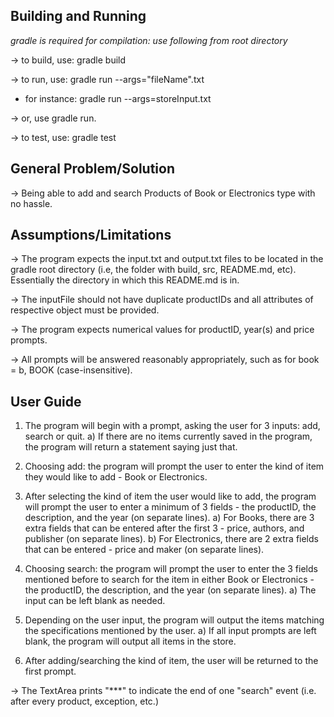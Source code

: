 ## Building and Running 

*gradle is required for compilation: use following from root directory*

-> to build, use: gradle build 

-> to run, use: gradle run --args="fileName".txt
   * for instance: gradle run --args=storeInput.txt

-> or, use gradle run.

-> to test, use: gradle test

## General Problem/Solution

-> Being able to add and search Products of Book or Electronics type with no hassle.

## Assumptions/Limitations

-> The program expects the input.txt and output.txt files to be located in the gradle root directory (i.e, the folder with build, src, README.md, etc).
    Essentially the directory in which this README.md is in.

-> The inputFile should not have duplicate productIDs and all attributes of respective object must be provided.

-> The program expects numerical values for productID, year(s) and price prompts.

-> All prompts will be answered reasonably appropriately, such as for book = b, BOOK (case-insensitive).

## User Guide

1) The program will begin with a prompt, asking the user for 3 inputs: add, search or quit.
  a) If there are no items currently saved in the program, the program will return a statement saying just that.

2) Choosing add: the program will prompt the user to enter the kind of item they would like to add - Book or Electronics.

3) After selecting the kind of item the user would like to add, the program will prompt the user to enter a minimum of 3 fields -
the productID, the description, and the year (on separate lines).
  a) For Books, there are 3 extra fields that can be entered after the first 3 - price, authors, and publisher (on separate lines).
  b) For Electronics, there are 2 extra fields that can be entered - price and maker (on separate lines).

4) Choosing search: the program will prompt the user to enter the 3 fields mentioned before to search for the item in either
Book or Electronics - the productID, the description, and the year (on separate lines).
  a) The input can be left blank as needed.
  
5) Depending on the user input, the program will output the items matching the specifications mentioned by the user.
  a) If all input prompts are left blank, the program will output all items in the store.
  
6) After adding/searching the kind of item, the user will be returned to the first prompt.

-> The TextArea prints "***" to indicate the end of one "search" event (i.e. after every product, exception, etc.)
